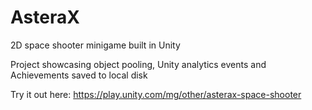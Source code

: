 # AsteraX
2D space shooter minigame built in Unity

Project showcasing object pooling, Unity analytics events and Achievements saved to local disk

Try it out here: https://play.unity.com/mg/other/asterax-space-shooter

